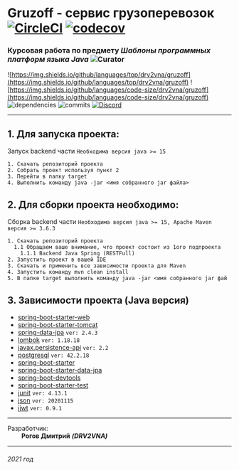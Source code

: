 # Gruzoff - сервис грузоперевозок [![CircleCI](https://circleci.com/gh/DRV2VNA/gruzoff.svg?style=svg)](https://circleci.com/gh/circleci/circleci-docs) [![codecov](https://codecov.io/gh/DRV2VNA/gruzoff/branch/develop/graph/badge.svg?token=SKMPTASTM2)](https://codecov.io/gh/DRV2VNA/gruzoff)
### Курсовая работа по предмету _Шаблоны программных платформ языка Java_ ![Curator](https://img.shields.io/badge/%D0%9A%D1%83%D1%80%D0%B0%D1%82%D0%BE%D1%80%20%D0%9A%D0%A0-%D0%97%D0%BE%D1%80%D0%B8%D0%BD%D0%B0%20%D0%9D.%D0%92.-brightgreen)
![https://img.shields.io/github/languages/top/drv2vna/gruzoff](https://img.shields.io/github/languages/top/drv2vna/gruzoff)
![https://img.shields.io/github/languages/code-size/drv2vna/gruzoff](https://img.shields.io/github/languages/code-size/drv2vna/gruzoff)
![dependencies](https://img.shields.io/librariesio/github/drv2vna/gruzoff)
![commits](https://img.shields.io/github/commit-activity/m/drv2vna/gruzoff)
[![Discord](https://img.shields.io/discord/807292304405954580?label=Discord)](https://discord.gg/Sxtzaquw94)

----
## 1. Для запуска проекта: 
Запуск backend части
```Необходима версия java >= 15```

    1. Скачать репозиторий проекта
    2. Собрать проект используя пункт 2
    3. Перейти в папку target
    4. Выполнить команду java -jar <имя собранного jar файла>

## 2. Для сборки проекта необходимо: 

   Сборка backend части
```Необходима версия java >= 15, Apache Maven версия >= 3.6.3```
    
    1. Скачать репозиторий проекта
      1.1 Обращаем ваше внимание, что проект состоит из 1ого подпроекта
        1.1.1 Backend Java Spring (RESTFull)
    2. Запустить проект в вашей IDE
    3. Скачать и применить все зависимости проекта для Maven
    4. Запустить команду mvn clean install
    5. В папке target выполнить команду java -jar <имя собранного jar фай

## 3. Зависимости проекта (Java версия)
- [spring-boot-starter-web](https://mvnrepository.com/artifact/org.springframework.boot/spring-boot-starter-web)
- [spring-boot-starter-tomcat](https://mvnrepository.com/artifact/org.springframework.boot/spring-boot-starter-tomcat)
- [spring-data-jpa](https://mvnrepository.com/artifact/org.springframework.data/spring-data-jpa)  ```ver: 2.4.3```
- [lombok](https://mvnrepository.com/artifact/org.projectlombok/lombok)  ```ver: 1.18.18```
- [javax.persistence-api](https://mvnrepository.com/artifact/javax.persistence/javax.persistence-api)  ```ver: 2.2```
- [postgresql](https://mvnrepository.com/artifact/org.postgresql/postgresql)  ```ver: 42.2.18```
- [spring-boot-starter](https://mvnrepository.com/artifact/org.springframework.boot/spring-boot-starter)
- [spring-boot-starter-data-jpa](https://mvnrepository.com/artifact/org.springframework.boot/spring-boot-starter-data-jpa)
- [spring-boot-devtools](https://mvnrepository.com/artifact/org.springframework.boot/spring-boot-devtools)
- [spring-boot-starter-test](https://mvnrepository.com/artifact/org.springframework.boot/spring-boot-starter-test)
- [junit](https://mvnrepository.com/artifact/org.junit.jupiter/junit-jupiter-api)  ```ver: 4.13.1```
- [json](https://mvnrepository.com/artifact/org.json/json)  ```ver: 20201115```
- [jjwt](https://mvnrepository.com/artifact/io.jsonwebtoken/jjwt)  ```ver: 0.9.1```

***
Разработчик:\
&nbsp; &nbsp; &nbsp; &nbsp; __Рогов Дмитрий__ ***(DRV2VNA)***
*** 

###### 2021 год
